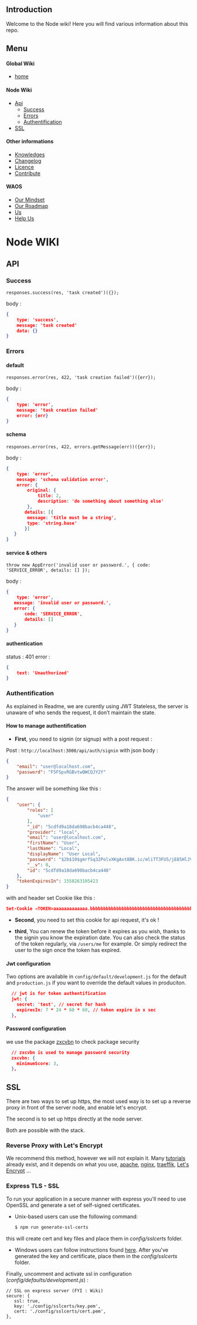 ## Introduction 

Welcome to the Node wiki! Here you will find various information about this repo.

## Menu 

#### Global Wiki

* [home](https://github.com/weareopensource/weareopensource.github.io/wiki)

#### Node Wiki 

* [Api](https://github.com/weareopensource/Node/blob/master/WIKI.md#API)
	* [Success](https://github.com/weareopensource/Node/blob/master/WIKI.md#Success)
	* [Errors](https://github.com/weareopensource/Node/blob/master/WIKI.md#Errors)
	* [Authentification](https://github.com/weareopensource/Node/blob/master/WIKI.md#Authentification)
* [SSL](https://github.com/weareopensource/Node/blob/master/WIKI.md#SSL)


#### Other informations

* [Knowledges](https://github.com/weareopensource/Node/blob/master/KNOWLEDGES.md)
* [Changelog](https://github.com/weareopensource/Node/blob/master/CHANGELOG.md)
* [Licence](https://github.com/weareopensource/Node/blob/master/LICENSE.md)
* [Contribute](https://github.com/weareopensource/weareopensource.github.io/wiki/Contribute)

#### WAOS

* [Our Mindset](https://weareopensource.me/introduction/)
* [Our Roadmap](https://github.com/weareopensource/weareopensource.github.io/projects)
* [Us](https://github.com/weareopensource/weareopensource.github.io/wiki/Us)
* [Help Us](https://github.com/weareopensource/weareopensource.github.io/wiki/HelpUs)

# Node WIKI

## API

### Success

`responses.success(res, 'task created')({});`

body : 

```json
{ 
	type: 'success', 
	message: 'task created' 
	data: {}
}
```

### Errors

#### default

`responses.error(res, 422, 'task creation failed')({err});`

body : 

```json
{ 
	type: 'error', 
	message: 'task creation failed' 
	error: {err}
}
```

#### schema

`responses.error(res, 422, errors.getMessage(err))({err});`

body : 

```json
{ 
	type: 'error',
	message: 'schema validation error',
	error: { 
		original: { 
			title: 2, 
			description: 'do something about something else' 
		},
       details: [{
       	message: 'title must be a string', 
       	type: 'string.base'
       }] 
   } 
}
```

#### service & others

`throw new AppError('invalid user or password.', { code: 'SERVICE_ERROR', details: [] });`

body : 

```json
{ 
	type: 'error',
   message: 'invalid user or password.',
   error: { 
	   code: 'SERVICE_ERROR',
	   details: [] 
   } 
}
```

#### authentication

status : 401 
error : 

```json
{
	text: 'Unauthorized'
}
```

### Authentification

As explained in Readme, we are curently using JWT Stateless, the server is unaware of who sends the request, it don’t maintain the state.

#### How to manage authentification

* **First**, you need to signin (or signup) with a post request :
 
Post : `http://localhost:3000/api/auth/signin`
with json body :

```json
{
	"email": "user@localhost.com",
	"password": "F5FSpvRGBvtwQWCQJY2Y"
}
```

The answer will be something like this :


```json
{
    "user": {
        "roles": [
            "user"
        ],
        "_id": "5cdfd9a18da698bacb4ca448",
        "provider": "local",
        "email": "user@localhost.com",
        "firstName": "User",
        "lastName": "Local",
        "displayName": "User Local",
        "password": "$2b$10$gmrfSq32PolvXKgAxt8BK.ic/mliTT3FU5/jE85HlJVjbNYlwjoga",
        "__v": 0,
        "id": "5cdfd9a18da698bacb4ca448"
    },
    "tokenExpiresIn": 1558263105423
}
```

with and header set Cookie like this : 

```json
Set-Cookie →TOKEN=aaaaaaaaaaaaa.bbbbbbbbbbbbbbbbbbbbbbbbbbbbbbbbbbbbbbb.ccccccc; Path=/; HttpOnly
```

* **Second**, you need to set this cookie for api request, it's ok !

* **third**, You can renew the token before it expires as you wish, thanks to the signin you know the expiration date. You can also check the status of the token regularly, via `/users/me` for example. Or simply redirect the user to the sign once the token has expired.

#### Jwt configuration

Two options are available in `config/default/development.js` for the default and `production.js` if you want to override the default values ​​in produciton.

```json
  // jwt is for token authentification
  jwt: {
    secret: 'test', // secret for hash
    expiresIn: 7 * 24 * 60 * 60, // token expire in x sec
  },
```

#### Password configuration

we use the package [zxcvbn](https://github.com/dropbox/zxcvbn) to check package security

```json  
  // zxcvbn is used to manage password security
  zxcvbn: {
    minimumScore: 3,
  },
```


## SSL

There are two ways to set up https, the most used way is to set up a reverse proxy in front of the server node, and enable let's encrypt.

The second is to set up https directly at the node server.

Both are possible with the stack.

### Reverse Proxy with Let's Encrypt 

We recommend this method, however we will not explain it. Many [tutorials](https://www.google.com/search?client=safari&rls=en&ei=ZFqwXNGMB43jgweCnbXgCg&q=node+let%27s+encrypt+nginx&oq=node+let%27s+encrypt+nginx&gs_l=psy-ab.3..0i8i13i30l3.9384.13054..13286...0.0..0.52.1036.24......0....1..gws-wiz.......0i71j0i67j0j0i131j0i22i30j0i13i30j0i13i10i30j0i19j0i13i30i19j0i22i30i19j0i22i10i30i19j0i8i13i30i19.ejqWS4vw2Qs) already exist, and it depends on what you use, [apache](https://httpd.apache.org), [nginx](https://www.nginx.com), [traeffik](https://traefik.io), [Let's Encrypt](https://letsencrypt.org) ...

### Express TLS - SSL

To run your application in a secure manner with express you'll need to use OpenSSL and generate a set of self-signed certificates. 

* Unix-based users can use the following command:

	```bash
	$ npm run generate-ssl-certs
	```
this will create cert and key files and place them in *config/sslcerts* folder.

* Windows users can follow instructions found [here](http://www.websense.com/support/article/kbarticle/How-to-use-OpenSSL-and-Microsoft-Certification-Authority).
After you've generated the key and certificate, place them in the *config/sslcerts* folder.

Finally, uncomment and activate ssl in configuration (*config/defaults/development.js*) :

```
// SSL on express server (FYI : Wiki)
secure: {
   ssl: true,
   key: './config/sslcerts/key.pem',
   cert: './config/sslcerts/cert.pem',
},
```
